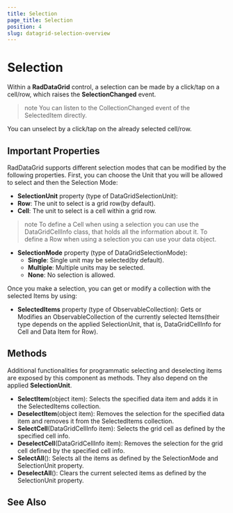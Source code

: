 ```yaml
---
title: Selection
page_title: Selection
position: 4
slug: datagrid-selection-overview
---
```


# Selection #

Within a **RadDataGrid** control, a selection can be made by a click/tap on a cell/row, which raises the **SelectionChanged** event.

>note You can listen to the CollectionChanged event of the SelectedItem directly.

You can unselect by a click/tap on the already selected cell/row.

## Important Properties

RadDataGrid supports different selection modes that can be modified by the following properties. First, you can choose the Unit that you will be allowed to select and then the Selection Mode:

* **SelectionUnit** property (type of DataGridSelectionUnit):
 * **Row**: The unit to select is a grid row(by default).
 * **Cell**: The unit to select is a cell within a grid row.
 
>note To define a Cell when using a selection you can use the DataGridCellInfo class, that holds all the information about it. To define a Row when using a selection you can use your data object.

* **SelectionMode** property (type of DataGridSelectionMode):
  * **Single**: Single unit may be selected(by default).
  * **Multiple**: Multiple units may be selected.
  * **None**: No selection is allowed.
  
Once you make a selection, you can get or modify a collection with the selected Items by using:

* **SelectedItems** property (type of ObservableCollection): Gets or Modifies an ObservableCollection of the currently selected Items(their type depends on the applied SelectionUnit, that is, DataGridCellInfo for Cell and Data Item for Row).

## Methods

Additional functionalities for programmatic selecting and deselecting items are exposed by this component as methods. They also depend on the applied **SelectionUnit**.

* **SelectItem**(object item): Selects the specified data item and adds it in the SelectedItems collection.
* **DeselectItem**(object item): Removes the selection for the specified data item and removes it from the SelectedItems collection.
* **SelectCell**(DataGridCellInfo item): Selects the grid cell as defined by the specified cell info.
* **DeselectCell**(DataGridCellInfo item): Removes the selection for the grid cell defined by the specified cell info.
* **SelectAll**(): Selects all the items as defined by the SelectionMode and SelectionUnit property.
* **DeselectAll**(): Clears the current selected items as defined by the SelectionUnit property.

## See Also